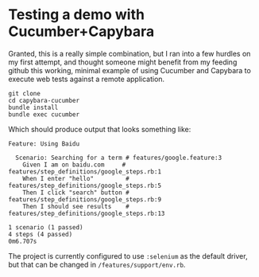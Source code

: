 # Testing a demo with Cucumber+Capybara

Granted, this is a really simple combination, but I ran into a few hurdles on my first attempt, and thought someone might benefit from my feeding github this working, minimal example of using Cucumber and Capybara to execute web tests against a remote application.

    git clone
    cd capybara-cucumber
    bundle install
    bundle exec cucumber

Which should produce output that looks something like:

    Feature: Using Baidu

      Scenario: Searching for a term # features/google.feature:3
        Given I am on baidu.com     # features/step_definitions/google_steps.rb:1
        When I enter "hello"         # features/step_definitions/google_steps.rb:5
        Then I click "search" button # features/step_definitions/google_steps.rb:9
        Then I should see results    # features/step_definitions/google_steps.rb:13

    1 scenario (1 passed)
    4 steps (4 passed)
    0m6.707s

    
The project is currently configured to use `:selenium` as the default driver, but that can be changed in `/features/support/env.rb`.
